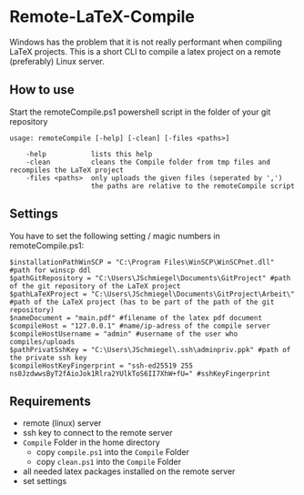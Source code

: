 # Remote-LaTeX-Compile

Windows has the problem that it is not really performant when compiling LaTeX projects. This is a short CLI to compile a latex project on a remote (preferably) Linux server.

## How to use
Start the remoteCompile.ps1 powershell script in the folder of your git repository

    usage: remoteCompile [-help] [-clean] [-files <paths>]

        -help           lists this help
        -clean          cleans the Compile folder from tmp files and recompiles the LaTeX project
        -files <paths>  only uploads the given files (seperated by ',')
                        the paths are relative to the remoteCompile script




## Settings
You have to set the following setting / magic numbers in remoteCompile.ps1:

    $installationPathWinSCP = "C:\Program Files\WinSCP\WinSCPnet.dll" #path for winscp ddl
    $pathGitRepository = "C:\Users\JSchmiegel\Documents\GitProject" #path of the git repository of the LaTeX project
    $pathLaTeXProject = "C:\Users\JSchmiegel\Documents\GitProject\Arbeit\" #path of the LaTeX project (has to be part of the path of the git repository)
    $nameDocument = "main.pdf" #filename of the latex pdf document
    $compileHost = "127.0.0.1" #name/ip-adress of the compile server
    $compileHostUsername = "admin" #username of the user who compiles/uploads
    $pathPrivatSshKey = "C:\Users\JSchmiegel\.ssh\adminpriv.ppk" #path of the private ssh key
    $compileHostKeyFingerprint = "ssh-ed25519 255 ns0JzdwwsByT2fAioJok1Rlra2YUlkToS6II7XhW+fU=" #sshKeyFingerprint

## Requirements
+ remote (linux) server
+ ssh key to connect to the remote server
+ `Compile` Folder in the home directory
    + copy `compile.ps1` into the `Compile` Folder
    + copy `clean.ps1` into the `Compile` Folder
+ all needed latex packages installed on the remote server
+ set settings
